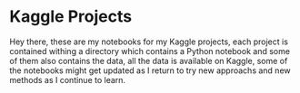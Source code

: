 # Kaggle Projects

Hey there, these are my notebooks for my Kaggle projects, each project is contained withing a directory which contains a Python notebook and some of them also contains the data, all the data is available on Kaggle, some of the notebooks might get updated as I return to try new approachs and new methods as I continue to learn.

   
